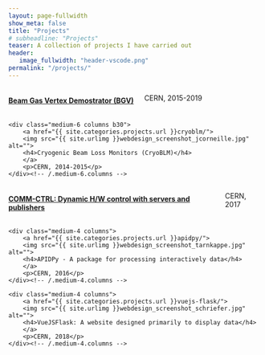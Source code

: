 ```yaml
---
layout: page-fullwidth
show_meta: false
title: "Projects"
# subheadline: "Projects"
teaser: A collection of projects I have carried out
header:
   image_fullwidth: "header-vscode.png"
permalink: "/projects/"
---
```

<!-- Projects
<ul>
    {% for post in site.categories.projects %}
    <li><a href="{{ site.url }}{{ post.url }}">{{ post.title }}</a></li>
    {% endfor %}
</ul> -->

<div class="row t60">
    <div class="medium-6 columns b30">
        <a href="{{ site.categories.projects.url }}bgv/">
        <img src="{{ site.urlimg }}webdesign_screenshot_nixdorf.jpg" alt="">
        <h4>Beam Gas Vertex Demostrator (BGV)</h4>
        </a>
        <p>CERN, 2015-2019</p>
    </div><!-- /.medium-6.columns -->

    <div class="medium-6 columns b30">
        <a href="{{ site.categories.projects.url }}cryoblm/">
        <img src="{{ site.urlimg }}webdesign_screenshot_jcorneille.jpg" alt="">
        <h4>Cryogenic Beam Loss Monitors (CryoBLM)</h4>
        </a>
        <p>CERN, 2014-2015</p>
    </div><!-- /.medium-6.columns -->
</div>

<!-- /.row -->

<div class="row t30">
    <div class="medium-4 columns">
        <a href="{{ site.categories.projects.url }}comm-ctrl/">
        <img src="{{ site.urlimg }}webdesign_screenshot_stilwandel.jpg" alt="">
        <h4>COMM-CTRL: Dynamic H/W control with servers and publishers</h4>
        </a>
        <p>CERN, 2017</p>
    </div><!-- /.medium-4.columns -->

    <div class="medium-4 columns">
        <a href="{{ site.categories.projects.url }}apidpy/">
        <img src="{{ site.urlimg }}webdesign_screenshot_tarnkappe.jpg" alt="">
        <h4>APIDPy - A package for processing interactively data</h4>
        </a>
        <p>CERN, 2016</p>
    </div><!-- /.medium-4.columns -->

    <div class="medium-4 columns">
        <a href="{{ site.categories.projects.url }}vuejs-flask/">
        <img src="{{ site.urlimg }}webdesign_screenshot_schriefer.jpg" alt="">
        <h4>VueJSFlask: A website designed primarily to display data</h4>
        </a>
        <p>CERN, 2018</p>
    </div><!-- /.medium-4.columns -->
</div><!-- /.row -->
